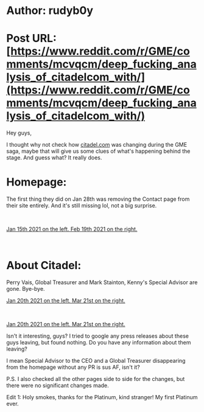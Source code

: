 # Author: rudyb0y
# Post URL: [https://www.reddit.com/r/GME/comments/mcvqcm/deep_fucking_analysis_of_citadelcom_with/](https://www.reddit.com/r/GME/comments/mcvqcm/deep_fucking_analysis_of_citadelcom_with/)


Hey guys,

I thought why not check how [citadel.com](https://citadel.com) was changing during the GME saga, maybe that will give us some clues of what's happening behind the stage. And guess what? It really does.

# Homepage:

The first thing they did on Jan 28th was removing the Contact page from their site entirely. And it's still missing lol, not a big surprise.

&#x200B;

[Jan 15th 2021 on the left. Feb 19th 2021 on the right.](https://preview.redd.it/e25nyfluk5p61.png?width=3842&format=png&auto=webp&s=5f395d9c235614914a4e6fd19ab2db1f932ea747)

&#x200B;

# About Citadel:

Perry Vais, Global Treasurer and Mark Stainton, Kenny's Special Advisor are gone. Bye-bye.

[Jan 20th 2021 on the left. Mar 21st on the right.](https://preview.redd.it/jd81dicam5p61.png?width=3838&format=png&auto=webp&s=5ce5d51e861537a5d7bed69eb1a079f937155d02)

&#x200B;

[Jan 20th 2021 on the left. Mar 21st on the right.](https://preview.redd.it/3baqcr0km5p61.png?width=3828&format=png&auto=webp&s=392b6ec005a57501cdd496cc9421c66ac89899d1)

Isn't it interesting, guys? I tried to google any press releases about these guys leaving, but found nothing. Do you have any information about them leaving? 

I mean Special Advisor to the CEO and a Global Treasurer disappearing from the homepage without any PR is sus AF, isn't it?

P.S. I also checked all the other pages side to side for the changes, but there were no significant changes made.

Edit 1: Holy smokes, thanks for the Platinum, kind stranger! My first Platinum ever.